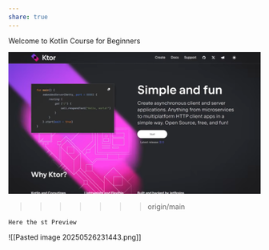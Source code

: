 ```yaml
---
share: true
---
```

Welcome to Kotlin Course for Beginners

![Pasted image 20250526223739.png](./attachments/Pasted%20image%2020250526223739.png)
>>>>>>> origin/main


	Here the st Preview
	
![[Pasted image 20250526231443.png]]